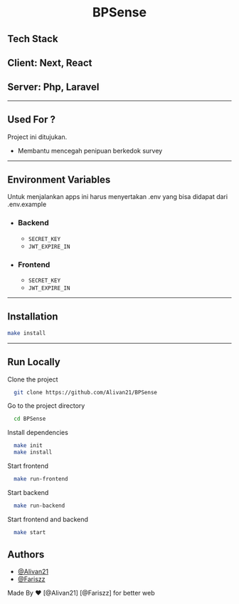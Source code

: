 
<!-- ![Logo]() -->

<h1 align="center">BPSense</h1>


## Tech Stack

## **Client:** Next, React

## **Server:** Php, Laravel

---

## Used For ?

Project ini ditujukan.

- Membantu mencegah penipuan berkedok survey

---

## Environment Variables

Untuk menjalankan apps ini harus menyertakan .env yang bisa didapat dari .env.example

- ### Backend
    - `SECRET_KEY`
    - `JWT_EXPIRE_IN`
  
- ### Frontend
    - `SECRET_KEY`
    - `JWT_EXPIRE_IN`

---

## Installation

```bash
make install
```

---
    
## Run Locally

Clone the project

```bash
  git clone https://github.com/Alivan21/BPSense
```

Go to the project directory

```bash
  cd BPSense
```

Install dependencies
```bash
  make init
  make install
```
Start frontend
```bash
  make run-frontend
```

Start backend
```bash
  make run-backend
```

Start frontend and backend

```bash
  make start
```

## Authors

- [@Alivan21](https://www.github.com/Alivan21)
- [@Fariszz](https://www.github.com/Fariszz)


Made By ❤️ [@Alivan21] [@Fariszz] for better web 


